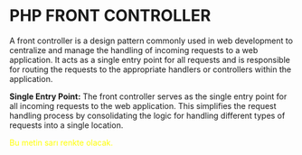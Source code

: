 <h1>PHP FRONT CONTROLLER</h1>

A front controller is a design pattern commonly used in web development to centralize and manage the handling of incoming requests to a web application. It acts as a single entry point for all requests and is responsible for routing the requests to the appropriate handlers or controllers within the application.

<b style="color: yelow;">Single Entry Point:</b> The front controller serves as the single entry point for all incoming requests to the web application. This simplifies the request handling process by consolidating the logic for handling different types of requests into a single location.

<span style="color: yellow;">Bu metin sarı renkte olacak.</span>